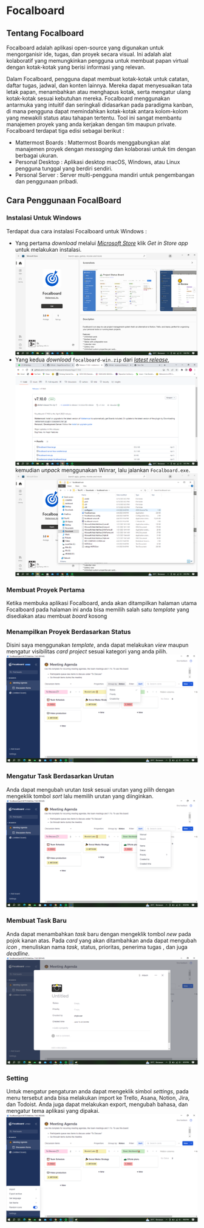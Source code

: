 # Focalboard
## Tentang Focalboard
Focalboard adalah aplikasi open-source yang digunakan untuk mengorganisir ide, tugas, dan proyek secara visual. Ini adalah alat kolaboratif yang memungkinkan pengguna untuk membuat papan virtual dengan kotak-kotak yang berisi informasi yang relevan.

Dalam Focalboard, pengguna dapat membuat kotak-kotak untuk catatan, daftar tugas, jadwal, dan konten lainnya. Mereka dapat menyesuaikan tata letak papan, menambahkan atau menghapus kotak, serta mengatur ulang kotak-kotak sesuai kebutuhan mereka. Focalboard menggunakan antarmuka yang intuitif dan seringkali didasarkan pada paradigma kanban, di mana pengguna dapat memindahkan kotak-kotak antara kolom-kolom yang mewakili status atau tahapan tertentu. Tool ini sangat membantu manajemen proyek yang anda kerjakan dengan tim maupun private. Focalboard terdapat tiga edisi sebagai berikut :

* Mattermost Boards : Mattermost Boards menggabungkan alat manajemen proyek dengan *messaging* dan kolaborasi untuk tim dengan berbagai ukuran.
* Personal Desktop : Aplikasi desktop macOS, Windows, atau Linux pengguna tunggal yang berdiri sendiri.
* Personal Server : Server multi-pengguna mandiri untuk pengembangan dan penggunaan pribadi.

## Cara Penggunaan FocalBoard
### Instalasi Untuk Windows
Terdapat dua cara instalasi Focalboard untuk Windows :
- Yang pertama *download* melalui [*Microsoft Store*](https://www.microsoft.com/store/productId/9NLN2T0SX9VF) klik *Get in Store app* untuk melakukan instalasi.
![alt text](https://github.com/KhairilAmin/Focalboard/blob/main/Focalboard/Focalboard1.png)
- Yang kedua *download* `focalboard-win.zip` dari [*latest release*](https://github.com/mattermost/focalboard/releases), ![alt text](https://github.com/KhairilAmin/Focalboard/blob/main/Focalboard/Focalboard2.png) kemudian *unpack* menggunakan Winrar, lalu jalankan `Focalboard.exe`.
![alt text](https://github.com/KhairilAmin/Focalboard/blob/main/Focalboard/Focalboard3.png)

### Membuat Proyek Pertama
Ketika membuka aplikasi Focalboard, anda akan ditampilkan halaman utama Focalboard pada halaman ini anda bisa memilih salah satu *template* yang disediakan atau membuat *board* kosong

### Menampilkan Proyek Berdasarkan Status
Disini saya menggunakan *template*, anda dapat melakukan *view* maupun mengatur visibilitas *card project* sesuai kategori yang anda pilih.
![alt text](https://github.com/KhairilAmin/Focalboard/blob/main/Focalboard/Focalboard4.png)

### Mengatur Task Berdasarkan Urutan
Anda dapat mengubah urutan *task* sesuai urutan yang pilih dengan mengeklik tombol *sort* lalu memilih urutan yang diinginkan.
![alt text](https://github.com/KhairilAmin/Focalboard/blob/main/Focalboard/focalboard5.png)

### Membuat Task Baru
Anda dapat menambahkan *task* baru dengan mengeklik tombol *new* pada pojok kanan atas. Pada *card* yang akan ditambahkan anda dapat mengubah *icon* , menuliskan nama *task*, status, prioritas, penerima tugas , dan juga *deadline*.
![alt text](https://github.com/KhairilAmin/Focalboard/blob/main/Focalboard/focalboard6.png)

### Setting
Untuk mengatur pengaturan anda dapat mengeklik simbol *settings*, pada menu tersebut anda bisa melakukan import ke Trello, Asana, Notion, Jira, dan Todoist. Anda juga dapat melakukan export, mengubah bahasa, dan mengatur tema aplikasi yang dipakai.
![alt text](https://github.com/KhairilAmin/Focalboard/blob/main/Focalboard/focalboard7.png)
